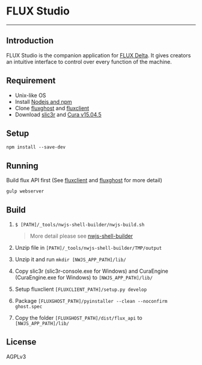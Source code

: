 # FLUX Studio
---

## Introduction

FLUX Studio is the companion application for [FLUX Delta](http://flux3dp.com). It gives creators an intuitive interface to control over every function of the machine.

## Requirement

* Unix-like OS
* Install [Nodejs and npm](https://docs.npmjs.com/getting-started/installing-node)
* Clone [fluxghost](https://github.com/flux3dp/fluxghost) and [fluxclient](https://github.com/flux3dp/fluxclient)
* Download [slic3r](http://slic3r.org/) and [Cura v15.04.5](https://ultimaker.com/en/products/cura-software/list)

## Setup
`npm install --save-dev`

## Running
Build flux API first (See [fluxclient](https://github.com/flux3dp/fluxclient/blob/master/README.md) and [fluxghost](https://github.com/flux3dp/fluxghost/blob/master/README.md) for more detail)

`gulp webserver`

## Build

1. `$ [PATH]/_tools/nwjs-shell-builder/nwjs-build.sh`
    > More detail please see [nwjs-shell-builder](https://github.com/Gisto/nwjs-shell-builder)

1. Unzip file in `[PATH]/_tools/nwjs-shell-builder/TMP/output`

1. Unzip it and run `mkdir [NWJS_APP_PATH]/lib/`

1. Copy slic3r (slic3r-console.exe for Windows) and CuraEngine (CuraEngine.exe for Windows) to `[NWJS_APP_PATH]/lib/`

1. Setup fluxclient `[FLUXCLIENT_PATH]/setup.py develop`

1. Package `[FLUXGHOST_PATH]/pyinstaller --clean --noconfirm  ghost.spec`

1. Copy the folder `[FLUXGHOST_PATH]/dist/flux_api` to `[NWJS_APP_PATH]/lib/`

## License
AGPLv3